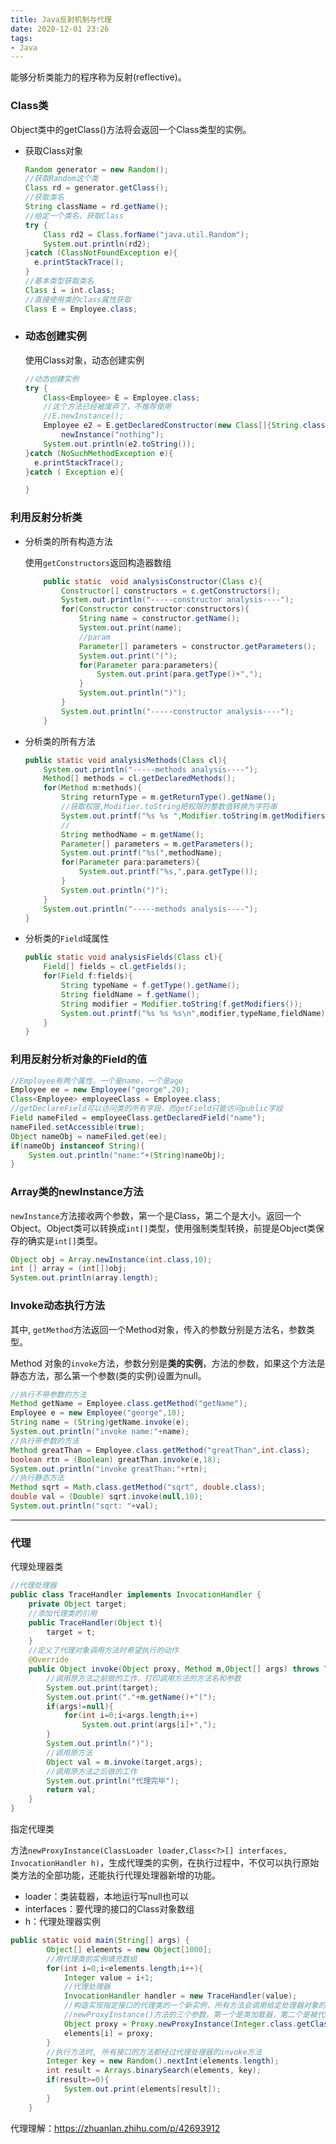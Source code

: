 ```yaml
---
title: Java反射机制与代理 
date: 2020-12-01 23:26
tags:
- Java
---
```


能够分析类能力的程序称为反射(reflective)。

### Class类

Object类中的getClass()方法将会返回一个Class类型的实例。

* 获取Class对象

  ```java
  Random generator = new Random();
  //获取Random这个类
  Class rd = generator.getClass();
  //获取类名
  String className = rd.getName();
  //给定一个类名，获取Class
  try {
      Class rd2 = Class.forName("java.util.Random");
      System.out.println(rd2);
  }catch (ClassNotFoundException e){
  	e.printStackTrace();
  }
  //基本类型获取类名
  Class i = int.class;
  //直接使用类的class属性获取
  Class E = Employee.class;
  ```
<!--more-->
* ### 动态创建实例

  使用Class对象，动态创建实例

  ```java
  //动态创建实例
  try {
      Class<Employee> E = Employee.class;
      //这个方法已经被废弃了，不推荐使用
      //E.newInstance();
      Employee e2 = E.getDeclaredConstructor(new Class[]{String.class}).
          newInstance("nothing");
      System.out.println(e2.toString());
  }catch (NoSuchMethodException e){
  	e.printStackTrace();
  }catch ( Exception e){
  
  }
  ```


### 利用反射分析类

* 分析类的所有构造方法

  使用`getConstructors`返回构造器数组

  ```java
      public static  void analysisConstructor(Class c){
          Constructor[] constructors = c.getConstructors();
          System.out.println("-----constructor analysis----");
          for(Constructor constructor:constructors){
              String name = constructor.getName();
              System.out.print(name);
              //param
              Parameter[] parameters = constructor.getParameters();
              System.out.print("(");
              for(Parameter para:parameters){
                  System.out.print(para.getType()+",");
              }
              System.out.println(")");
          }
          System.out.println("-----constructor analysis----");
      }
  
  ```

* 分析类的所有方法

  ```java
  public static void analysisMethods(Class cl){
      System.out.println("-----methods analysis----");
      Method[] methods = cl.getDeclaredMethods();
      for(Method m:methods){
          String returnType = m.getReturnType().getName();
          //获取权限,Modifier.toString把权限的整数值转换为字符串
          System.out.printf("%s %s ",Modifier.toString(m.getModifiers()),returnType);
          //
          String methodName = m.getName();
          Parameter[] parameters = m.getParameters();
          System.out.printf("%s(",methodName);
          for(Parameter para:parameters){
              System.out.printf("%s,",para.getType());
          }
          System.out.println(")");
      }
      System.out.println("-----methods analysis----");
  }
  ```

* 分析类的`Field`域属性

  ```java
  public static void analysisFields(Class cl){
      Field[] fields = cl.getFields();
      for(Field f:fields){
          String typeName = f.getType().getName();
          String fieldName = f.getName();
          String modifier = Modifier.toString(f.getModifiers());
          System.out.printf("%s %s %s\n",modifier,typeName,fieldName);
      }
  }
  ```

### 利用反射分析对象的Field的值

```java
//Employee有两个属性，一个是name，一个是age
Employee ee = new Employee("george",20);
Class<Employee> employeeClass = Employee.class;
//getDeclareField可以访问类的所有字段，而getField只能访问public字段
Field nameFiled = employeeClass.getDeclaredField("name");
nameFiled.setAccessible(true);
Object nameObj = nameFiled.get(ee);
if(nameObj instanceof String){
    System.out.println("name:"+(String)nameObj);
}
```

### Array类的newInstance方法

`newInstance`方法接收两个参数，第一个是Class，第二个是大小。返回一个Object。Object类可以转换成`int[]`类型，使用强制类型转换，前提是Object类保存的确实是`int[]`类型。

```java
Object obj = Array.newInstance(int.class,10);
int [] array = (int[])obj;
System.out.println(array.length);
```

### Invoke动态执行方法

其中, `getMethod`方法返回一个Method对象，传入的参数分别是方法名，参数类型。

Method 对象的`invoke`方法，参数分别是**类的实例**，方法的参数，如果这个方法是静态方法，那么第一个参数(类的实例)设置为null。

```java
//执行不带参数的方法
Method getName = Employee.class.getMethod("getName");
Employee e = new Employee("george",10);
String name = (String)getName.invoke(e);
System.out.println("invoke name:"+name);
//执行带参数的方法
Method greatThan = Employee.class.getMethod("greatThan",int.class);
boolean rtn = (Boolean) greatThan.invoke(e,18);
System.out.println("invoke greatThan:"+rtn);
//执行静态方法
Method sqrt = Math.class.getMethod("sqrt", double.class);
double val = (Double) sqrt.invoke(null,10);
System.out.println("sqrt: "+val);
```

---

### 代理

代理处理器类

```java
//代理处理器
public class TraceHandler implements InvocationHandler {
    private Object target;
    //添加代理类的引用
    public TraceHandler(Object t){
        target = t;
    }
    //定义了代理对象调用方法时希望执行的动作
    @Override
    public Object invoke(Object proxy, Method m,Object[] args) throws Throwable{
        //调用原方法之前做的工作，打印调用方法的方法名和参数
        System.out.print(target);
        System.out.print("."+m.getName()+"(");
        if(args!=null){
            for(int i=0;i<args.length;i++)
                System.out.print(args[i]+",");
        }
        System.out.println(")");
        //调用原方法
        Object val = m.invoke(target,args);
        //调用原方法之后做的工作
        System.out.println("代理完毕");
        return val;
    }
}
```

指定代理类

方法`newProxyInstance(ClassLoader loader,Class<?>[] interfaces, InvocationHandler h)`，生成代理类的实例，在执行过程中，不仅可以执行原始类方法的全部功能，还能执行代理处理器新增的功能。

* loader：类装载器，本地运行写null也可以
* interfaces：要代理的接口的Class对象数组
* h：代理处理器实例


```java
public static void main(String[] args) {
        Object[] elements = new Object[1000];
        //用代理类的实例填充数组
        for(int i=0;i<elements.length;i++){
            Integer value = i+1;
            //代理处理器
            InvocationHandler handler = new TraceHandler(value);
            //构造实现指定接口的代理类的一个新实例，所有方法会调用给定处理器对象的invoke方法
            //newProxyInstance()方法的三个参数，第一个是类加载器，第二个是被代理的接口的Class对象，第三个参数是代理处理器
            Object proxy = Proxy.newProxyInstance(Integer.class.getClassLoader(), new Class[]{Comparable.class}, handler);
            elements[i] = proxy;
        }
        //执行方法时, 所有接口的方法都经过代理处理器的invoke方法
        Integer key = new Random().nextInt(elements.length);
        int result = Arrays.binarySearch(elements, key);
        if(result>=0){
            System.out.print(elements[result]);
        }
    }
```

代理理解：https://zhuanlan.zhihu.com/p/42693912